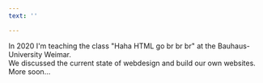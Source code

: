 ```yaml
---
text: ''

---
```

In 2020 I'm teaching the class "Haha HTML go br br br" at the Bauhaus-University Weimar.  
We discussed the current state of webdesign and build our own websites.  
More soon…
